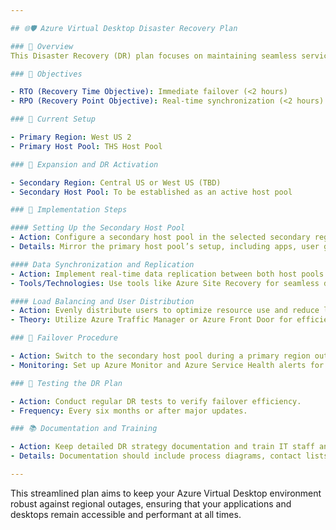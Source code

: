 ```yaml
---

## 🌐🛡️ Azure Virtual Desktop Disaster Recovery Plan

### 📄 Overview
This Disaster Recovery (DR) plan focuses on maintaining seamless service during regional disruptions for the Azure Virtual Desktop environment. Our strategy involves a primary host pool in West US 2 and a new active host pool in Central US or West US, facilitating load distribution and high availability.

### 🎯 Objectives

- RTO (Recovery Time Objective): Immediate failover (<2 hours)
- RPO (Recovery Point Objective): Real-time synchronization (<2 hours)

### 🌟 Current Setup

- Primary Region: West US 2
- Primary Host Pool: THS Host Pool

### 🚧 Expansion and DR Activation

- Secondary Region: Central US or West US (TBD)
- Secondary Host Pool: To be established as an active host pool

### 🔧 Implementation Steps

#### Setting Up the Secondary Host Pool
- Action: Configure a secondary host pool in the selected secondary region.
- Details: Mirror the primary host pool’s setup, including apps, user groups, and permissions.

#### Data Synchronization and Replication
- Action: Implement real-time data replication between both host pools.
- Tools/Technologies: Use tools like Azure Site Recovery for seamless data sync.

#### Load Balancing and User Distribution
- Action: Evenly distribute users to optimize resource use and reduce latency.
- Theory: Utilize Azure Traffic Manager or Azure Front Door for efficient traffic management. [Documentation](https://learn.microsoft.com/en-us/azure/virtual-desktop/service-architecture-resilience) (Question here is around user profile. We might be able to mirror storage accounts.)

### 🔄 Failover Procedure

- Action: Switch to the secondary host pool during a primary region outage.
- Monitoring: Set up Azure Monitor and Azure Service Health alerts for failover.

### 🧪 Testing the DR Plan

- Action: Conduct regular DR tests to verify failover efficiency.
- Frequency: Every six months or after major updates.

### 📚 Documentation and Training

- Action: Keep detailed DR strategy documentation and train IT staff and stakeholders.
- Details: Documentation should include process diagrams, contact lists, and escalation procedures.

---
```


This streamlined plan aims to keep your Azure Virtual Desktop environment robust against regional outages, ensuring that your applications and desktops remain accessible and performant at all times.

